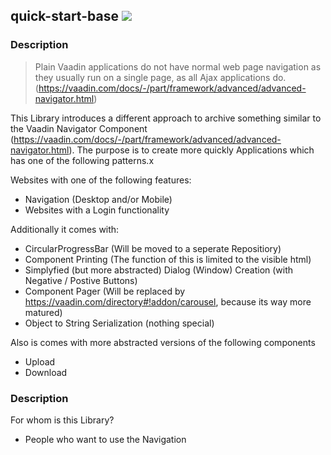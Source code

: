 ## quick-start-base [![](https://jitpack.io/v/appreciated/quick-start-base.svg)](https://jitpack.io/#appreciated/quick-start-base)
### Description
>Plain Vaadin applications do not have normal web page navigation as they usually run on a single page, as all Ajax applications do. (https://vaadin.com/docs/-/part/framework/advanced/advanced-navigator.html)

This Library introduces a different approach to archive something similar to the Vaadin Navigator Component (https://vaadin.com/docs/-/part/framework/advanced/advanced-navigator.html). The purpose is to create more quickly Applications which has one of the following patterns.x  

Websites with one of the following features:
- Navigation (Desktop and/or Mobile)
- Websites with a Login functionality

Additionally it comes with:  
- CircularProgressBar (Will be moved to a seperate Repositiory)
- Component Printing (The function of this is limited to the visible html)
- Simplyfied (but more abstracted) Dialog (Window) Creation (with Negative / Postive Buttons)
- Component Pager (Will be replaced by https://vaadin.com/directory#!addon/carousel, because its way more matured)
- Object to String Serialization (nothing special)

Also is comes with more abstracted versions of the following components
- Upload 
- Download

### Description
For whom is this Library?
- People who want to use the Navigation
